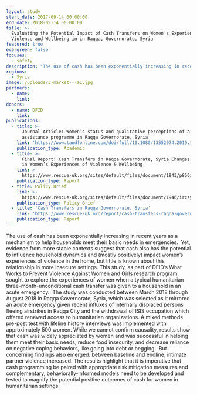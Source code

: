 ```yaml
---
layout: study
start_date: 2017-09-14 00:00:00
end_date: 2018-09-14 00:00:00
title: >-
  Evaluating the Potential Impact of Cash Transfers on Women’s Experience of
  Violence and Wellbeing in in Raqqa, Governorate, Syria
featured: true
evergreen: false
focuses:
  - safety
description: "The use of cash has been exponentially increasing in recent years as a mechanism to help households meet their basic needs in emergencies.\_ Yet, evidence from more stable contexts suggest that cash also has the potential to influence household dynamics and (mostly positively) impact women’s experiences of violence in the home, but little is known about this relationship in more insecure settings."
regions:
  - Syria
image: /uploads/3-market---a1.jpg
partners:
  - name:
    link:
donors:
  - name: DFID
    link:
publications:
  - title: >-
      Journal Article: Women’s status and qualitative perceptions of a cash
      assistance programme in Raqqa Governorate, Syria
    link: 'https://www.tandfonline.com/doi/full/10.1080/13552074.2019.1624047'
    publication_type: Academic
  - title: >-
      Final Report: Cash Transfers in Raqqa Governorate, Syria Changes Over Time
      in Women’s Experiences of Violence & Wellbeing
    link: >-
      https://www.rescue-uk.org/sites/default/files/document/1943/p856ircsyriacashtransfersreportlr.pdf
    publication_type: Report
  - title: Policy Brief
    link: >-
      https://www.rescue-uk.org/sites/default/files/document/1946/ircsyriacashtransfersbriefing.pdf
    publication_type: Policy Brief
  - title: 'Cash Transfers in Raqqa Governorate, Syria'
    link: 'https://www.rescue-uk.org/report/cash-transfers-raqqa-governorate-syria'
    publication_type: Report
---
```


The use of cash has been exponentially increasing in recent years as a mechanism to help households meet their basic needs in emergencies.&nbsp; Yet, evidence from more stable contexts suggest that cash also has the potential to influence household dynamics and (mostly positively) impact women’s experiences of violence in the home, but little is known about this relationship in more insecure settings. This study, as part of DFID’s What Works to Prevent Violence Against Women and Girls research program, sought to explore the experiences of women when a typical humanitarian three-month-unconditional cash transfer was given to a household in an acute emergency.&nbsp; The study was conducted between March 2018 through August 2018 in Raqqa Governorate, Syria, which was selected as it mirrored an acute emergency given recent influxes of internally displaced persons fleeing airstrikes in Raqqa City and the withdrawal of ISIS occupation which offered renewed access to humanitarian organizations. A mixed methods pre-post test with lifeline history interviews was implemented with approximately 500 women. While we cannot confirm causality, results show that cash was widely appreciated by women and was successful in helping them meet their basic needs, reduce food insecurity, and decrease reliance on negative coping behaviors, like going into debt or begging.&nbsp; But concerning findings also emerged: between baseline and endline, intimate partner violence increased. The results highlight that it is imperative that cash programming be paired with appropriate risk mitigation measures and complementary, behaviorally-informed models need to be developed and tested to magnify the potential positive outcomes of cash for women in humanitarian settings.